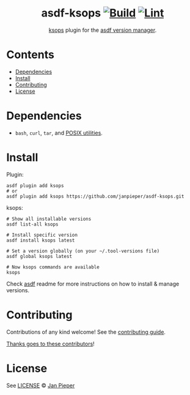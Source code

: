 <div align="center">

# asdf-ksops [![Build](https://github.com/janpieper/asdf-ksops/actions/workflows/build.yml/badge.svg)](https://github.com/janpieper/asdf-ksops/actions/workflows/build.yml) [![Lint](https://github.com/janpieper/asdf-ksops/actions/workflows/lint.yml/badge.svg)](https://github.com/janpieper/asdf-ksops/actions/workflows/lint.yml)

[ksops](https://github.com/janpieper/asdf-ksops) plugin for the [asdf version manager](https://asdf-vm.com).

</div>

# Contents

- [Dependencies](#dependencies)
- [Install](#install)
- [Contributing](#contributing)
- [License](#license)

# Dependencies

- `bash`, `curl`, `tar`, and [POSIX utilities](https://pubs.opengroup.org/onlinepubs/9699919799/idx/utilities.html).

# Install

Plugin:

```shell
asdf plugin add ksops
# or
asdf plugin add ksops https://github.com/janpieper/asdf-ksops.git
```

ksops:

```shell
# Show all installable versions
asdf list-all ksops

# Install specific version
asdf install ksops latest

# Set a version globally (on your ~/.tool-versions file)
asdf global ksops latest

# Now ksops commands are available
ksops
```

Check [asdf](https://github.com/asdf-vm/asdf) readme for more instructions on how to
install & manage versions.

# Contributing

Contributions of any kind welcome! See the [contributing guide](contributing.md).

[Thanks goes to these contributors](https://github.com/janpieper/asdf-ksops/graphs/contributors)!

# License

See [LICENSE](LICENSE) © [Jan Pieper](https://github.com/janpieper/)
